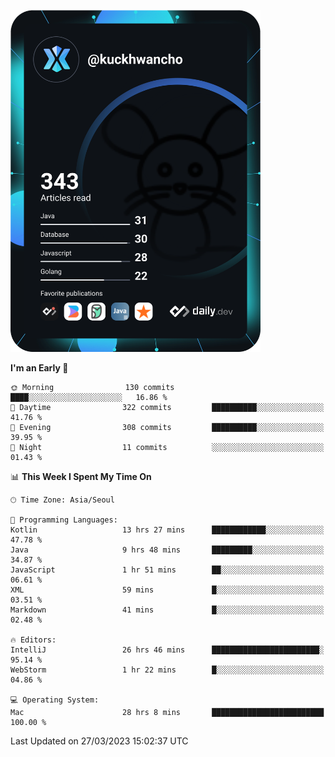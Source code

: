 <a href="https://app.daily.dev/kuckhwancho"><img src="https://github.com/kuckjwi0928/kuckjwi0928/blob/master/devcard.svg" width="400" alt="Kuckjwi Devcard"/></a>

<!--START_SECTION:waka-->
**I'm an Early 🐤** 

```text
🌞 Morning                130 commits         ████░░░░░░░░░░░░░░░░░░░░░   16.86 % 
🌆 Daytime                322 commits         ██████████░░░░░░░░░░░░░░░   41.76 % 
🌃 Evening                308 commits         ██████████░░░░░░░░░░░░░░░   39.95 % 
🌙 Night                  11 commits          ░░░░░░░░░░░░░░░░░░░░░░░░░   01.43 % 
```


📊 **This Week I Spent My Time On** 

```text
🕑︎ Time Zone: Asia/Seoul

💬 Programming Languages: 
Kotlin                   13 hrs 27 mins      ████████████░░░░░░░░░░░░░   47.78 % 
Java                     9 hrs 48 mins       █████████░░░░░░░░░░░░░░░░   34.87 % 
JavaScript               1 hr 51 mins        ██░░░░░░░░░░░░░░░░░░░░░░░   06.61 % 
XML                      59 mins             █░░░░░░░░░░░░░░░░░░░░░░░░   03.51 % 
Markdown                 41 mins             █░░░░░░░░░░░░░░░░░░░░░░░░   02.48 % 

🔥 Editors: 
IntelliJ                 26 hrs 46 mins      ████████████████████████░   95.14 % 
WebStorm                 1 hr 22 mins        █░░░░░░░░░░░░░░░░░░░░░░░░   04.86 % 

💻 Operating System: 
Mac                      28 hrs 8 mins       █████████████████████████   100.00 % 
```


 Last Updated on 27/03/2023 15:02:37 UTC
<!--END_SECTION:waka-->
